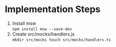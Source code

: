 # Implementation Steps

1. Install msw  
        ```
        npm install msw --save-dev
        ```
1. Create src/mocks/handlers.js  
        ```
        mkdir src/mocks
        touch src/mocks/handlers.ts
        ```